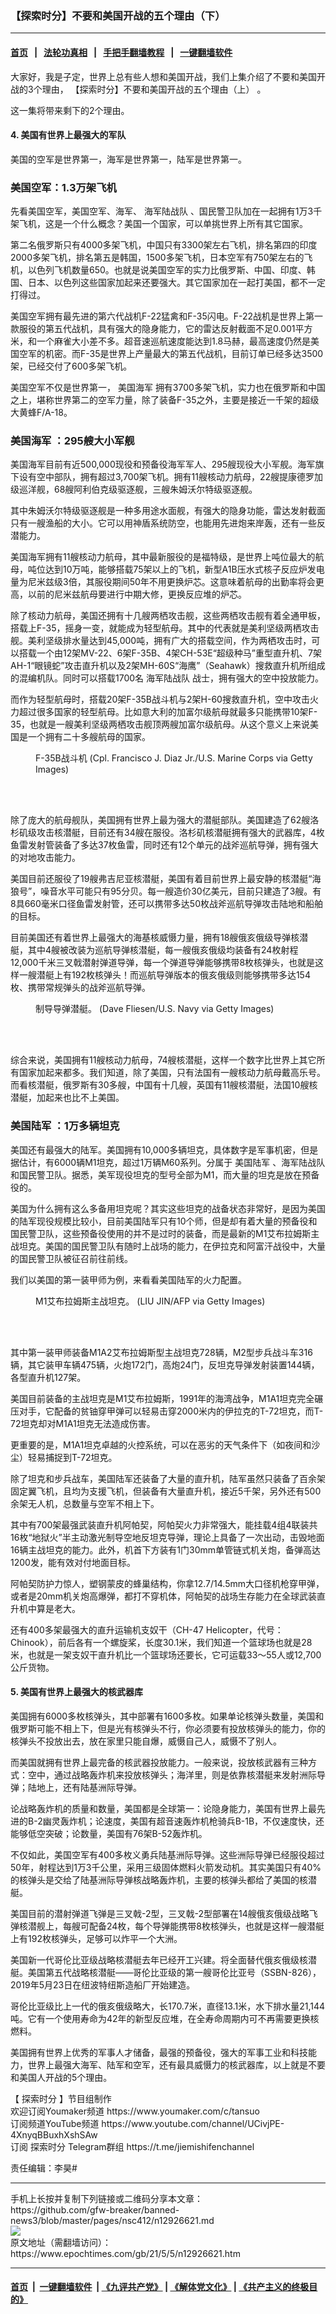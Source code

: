 ### 【探索时分】不要和美国开战的五个理由（下）
------------------------

#### [首页](https://github.com/gfw-breaker/banned-news3/blob/master/README.md) &nbsp;&nbsp;|&nbsp;&nbsp; [法轮功真相](https://github.com/begood0513/basic/blob/master/README.md)  &nbsp;&nbsp;|&nbsp;&nbsp; [手把手翻墙教程](https://github.com/gfw-breaker/guides/wiki)  &nbsp;&nbsp;|&nbsp;&nbsp; [一键翻墙软件](https://github.com/gfw-breaker/nogfw/blob/master/README.md)  



<div><p>
 大家好，我是子定，世界上总有些人想和美国开战，我们上集介绍了不要和美国开战的3个理由，
 <ok href="https://www.epochtimes.com/gb/21/5/3/n12922472.htm">
  【探索时分】不要和美国开战的五个理由（上）
 </ok>
 。
</p>
<p>
 这一集将带来剩下的2个理由。
</p>
<p>
 <center>
  <center>
  </center>
 </center>
</p>
<h4>
 4. 美国有世界上最强大的军队
</h4>
<p>
 美国的空军是世界第一，海军是世界第一，陆军是世界第一。
</p>
<h3>
 美国空军：1.3万架飞机
</h3>
<p>
 先看美国空军，美国空军、海军、
 <ok href="https://www.epochtimes.com/gb/tag/%E6%B5%B7%E5%86%9B%E9%99%86%E6%88%98%E9%98%9F.html">
  海军陆战队
 </ok>
 、国民警卫队加在一起拥有1万3千架飞机，这是一个什么概念？美国一个国家，可以单挑世界上所有其它国家。
</p>
<p>
 第二名俄罗斯只有4000多架飞机，中国只有3300架左右飞机，排名第四的印度2000多架飞机，排名第五是韩国，1500多架飞机，日本空军有750架左右的飞机，以色列飞机数量650。也就是说美国空军的实力比俄罗斯、中国、印度、韩国、日本、以色列这些国家加起来还要强大。其它国家加在一起打美国，都不一定打得过。
</p>
<p>
 美国空军拥有最先进的第六代战机F-22猛禽和F-35闪电。F-22战机是世界上第一款服役的第五代战机，具有强大的隐身能力，它的雷达反射截面不足0.001平方米，和一个麻雀大小差不多。超音速巡航速度能达到1.8马赫，最高速度仍然是美国空军的机密。而F-35是世界上产量最大的第五代战机，目前订单已经多达3500架，已经交付了600多架飞机。
</p>
<p>
 美国空军不仅是世界第一，
 <ok href="https://www.epochtimes.com/gb/tag/%E7%BE%8E%E5%9B%BD%E6%B5%B7%E5%86%9B.html">
  美国海军
 </ok>
 拥有3700多架飞机，实力也在俄罗斯和中国之上，堪称世界第二的空军力量，除了装备F-35之外，主要是接近一千架的超级大黄蜂F/A-18。
</p>
<h3>
 <ok href="https://www.epochtimes.com/gb/tag/%E7%BE%8E%E5%9B%BD%E6%B5%B7%E5%86%9B.html">
  美国海军
 </ok>
 ：295艘大小军舰
</h3>
<p>
 美国海军目前有近500,000现役和预备役海军军人、295艘现役大小军舰。海军旗下设有空中部队，拥有超过3,700架飞机。拥有11艘核动力航母，22艘提康德罗加级巡洋舰，68艘阿利伯克级驱逐舰，三艘朱姆沃尔特级驱逐舰。
</p>
<p>
 其中朱姆沃尔特级驱逐舰是一种多用途水面舰，有强大的隐身功能，雷达发射截面只有一艘渔船的大小。它可以用神盾系统防空，也能用先进炮来岸轰，还有一些反潜能力。
</p>
<p>
 美国海军拥有11艘核动力航母，其中最新服役的是福特级，是世界上吨位最大的航母，吨位达到10万吨，能够搭载75架以上的飞机，新型A1B压水式核子反应炉发电量为尼米兹级3倍，其服役期间50年不用更换炉芯。这意味着航母的出勤率将会更高，以前的尼米兹航母要进行中期大修，更换反应堆的炉芯。
</p>
<p>
 除了核动力航母，美国还拥有十几艘两栖攻击舰，这些两栖攻击舰有着全通甲板，搭载上F-35，摇身一变，就能成为轻型航母。其中的代表就是美利坚级两栖攻击舰。美利坚级排水量达到45,000吨，拥有广大的搭载空间，作为两栖攻击时，可以搭载一个由12架MV-22、6架F-35B、4架CH-53E“超级种马”重型直升机、7架AH-1“眼镜蛇”攻击直升机以及2架MH-60S“海鹰”（Seahawk）搜救直升机所组成的混编机队。同时可以搭载1700名
 <ok href="https://www.epochtimes.com/gb/tag/%E6%B5%B7%E5%86%9B%E9%99%86%E6%88%98%E9%98%9F.html">
  海军陆战队
 </ok>
 战士，拥有强大的空中投放能力。
</p>
<p>
 而作为轻型航母时，搭载20架F-35B战斗机与2架H-60搜救直升机，空中攻击火力超过很多国家的轻型航母。比如意大利的加富尔级航母就最多只能携带10架F-35，也就是一艘美利坚级两栖攻击舰顶两艘加富尔级航母。从这个意义上来说美国是一个拥有二十多艘航母的国家。
</p>
<figure aria-describedby="caption-attachment-12926679" class="wp-caption aligncenter" id="attachment_12926679" style="width: 450px">
 <ok href="https://i.epochtimes.com/assets/uploads/2021/05/id12926679-GettyImages-1041965766.jpg" target="_blank">
  <img alt="" class="size-medium wp-image-12926679" src="https://i.epochtimes.com/assets/uploads/2021/05/id12926679-GettyImages-1041965766-450x253.jpg"/>
 </ok>
 <br/><figcaption class="wp-caption-text" id="caption-attachment-12926679">
  F-35B战斗机 (Cpl. Francisco J. Diaz Jr./U.S. Marine Corps via Getty Images)
 </figcaption><br/>
</figure><br/>
<p>
 除了庞大的航母舰队，美国拥有世界上最为强大的潜艇部队。美国建造了62艘洛杉矶级攻击核潜艇，目前还有34艘在服役。洛杉矶核潜艇拥有强大的武器库，4枚鱼雷发射管装备了多达37枚鱼雷，同时还有12个单元的战斧巡航导弹，拥有强大的对地攻击能力。
</p>
<p>
 美国目前还服役了19艘弗吉尼亚核潜艇，美国有着目前世界上最安静的核潜艇“海狼号”，噪音水平可能只有95分贝。每一艘造价30亿美元，目前只建造了3艘。有8具660毫米口径鱼雷发射管，还可以携带多达50枚战斧巡航导弹攻击陆地和船舶的目标。
</p>
<p>
 目前美国还有着世界上最强大的海基核威慑力量，拥有18艘俄亥俄级导弹核潜艇，其中4艘被改装为巡航导弹核潜艇，每一艘俄亥俄级均装备有24枚射程12,000千米三叉戟潜射弹道导弹，每一个弹道导弹能够携带8枚核弹头，也就是这样一艘潜艇上有192枚核弹头！而巡航导弹版本的俄亥俄级则能够携带多达154枚、携带常规弹头的战斧巡航导弹。
</p>
<figure aria-describedby="caption-attachment-12926791" class="wp-caption aligncenter" id="attachment_12926791" style="width: 450px">
 <ok href="https://i.epochtimes.com/assets/uploads/2021/05/id12926791-GettyImages-56703169.jpg" target="_blank">
  <img alt="" class="size-medium wp-image-12926791" src="https://i.epochtimes.com/assets/uploads/2021/05/id12926791-GettyImages-56703169-450x321.jpg"/>
 </ok>
 <br/><figcaption class="wp-caption-text" id="caption-attachment-12926791">
  制导导弹潜艇。 (Dave Fliesen/U.S. Navy via Getty Images)
 </figcaption><br/>
</figure><br/>
<p>
 综合来说，美国拥有11艘核动力航母，74艘核潜艇，这样一个数字比世界上其它所有国家加起来都多。我们知道，除了美国，只有法国有一艘核动力航母戴高乐号。而看核潜艇，俄罗斯有30多艘，中国有十几艘，英国有11艘核潜艇，法国10艘核潜艇，加起来也比不上美国。
</p>
<h3>
 <ok href="https://www.epochtimes.com/gb/tag/%E7%BE%8E%E5%9B%BD%E9%99%86%E5%86%9B.html">
  美国陆军
 </ok>
 ：1万多辆坦克
</h3>
<p>
 美国还有最强大的陆军。美国拥有10,000多辆坦克，具体数字是军事机密，但是据估计，有6000辆M1坦克，超过1万辆M60系列。分属于
 <ok href="https://www.epochtimes.com/gb/tag/%E7%BE%8E%E5%9B%BD%E9%99%86%E5%86%9B.html">
  美国陆军
 </ok>
 、海军陆战队和国民警卫队。据悉，美军现役坦克的型号全部为M1，而大量的坦克是放在预备役的。
</p>
<p>
 美国为什么拥有这么多备用坦克呢？其实这些坦克的战备状态非常好，是因为美国的陆军现役规模比较小，目前美国陆军只有10个师，但是却有着大量的预备役和国民警卫队，这些预备役使用的并不是过时的装备，而是最新的M1艾布拉姆斯主战坦克。美国的国民警卫队有随时上战场的能力，在伊拉克和阿富汗战役中，大量的国民警卫队被征召前往前线。
</p>
<p>
 我们以美国的第一装甲师为例，来看看美国陆军的火力配置。
</p>
<figure aria-describedby="caption-attachment-12926792" class="wp-caption aligncenter" id="attachment_12926792" style="width: 450px">
 <ok href="https://i.epochtimes.com/assets/uploads/2021/05/id12926792-GettyImages-53566594.jpg" target="_blank">
  <img alt="" class="size-medium wp-image-12926792" src="https://i.epochtimes.com/assets/uploads/2021/05/id12926792-GettyImages-53566594-450x269.jpg"/>
 </ok>
 <br/><figcaption class="wp-caption-text" id="caption-attachment-12926792">
  M1艾布拉姆斯主战坦克。 (LIU JIN/AFP via Getty Images)
 </figcaption><br/>
</figure><br/>
<p>
 其中第一装甲师装备M1A2艾布拉姆斯型主战坦克728辆，M2型步兵战斗车316辆，其它装甲车辆475辆，火炮172门，高炮24门，反坦克导弹发射装置144辆，各型直升机127架。
</p>
<p>
 美国目前装备的主战坦克是M1艾布拉姆斯，1991年的海湾战争，M1A1坦克完全碾压对手，它配备的贫铀穿甲弹可以轻易击穿2000米内的伊拉克的T-72坦克，而T-72坦克却对M1A1坦克无法造成伤害。
</p>
<p>
 更重要的是，M1A1坦克卓越的火控系统，可以在恶劣的天气条件下（如夜间和沙尘）轻易捕捉到T-72坦克。
</p>
<p>
 除了坦克和步兵战车，美国陆军还装备了大量的直升机，陆军虽然只装备了百余架固定翼飞机，且均为支援飞机，但装备有大量直升机，接近5千架，另外还有500余架无人机，总数量与空军不相上下。
</p>
<p>
 其中有700架最强武装直升机阿帕契，阿帕契火力非常强大，能挂载4组4联装共16枚“地狱火”半主动激光制导空地反坦克导弹，理论上具备了一次出动，击毁地面16辆主战坦克的能力。此外，机首下方装有1门30mm单管链式机关炮，备弹高达1200发，能有效对付地面目标。
</p>
<p>
 阿帕契防护力惊人，塑钢蒙皮的蜂巢结构，你拿12.7/14.5mm大口径机枪穿甲弹，或者是20mm机关炮高爆弹，都打不穿机体，阿帕契的战场生存能力在全球武装直升机中算是老大。
</p>
<p>
 还有400多架最强大的直升运输机支奴干（CH-47 Helicopter，代号：Chinook），前后各有一个螺旋桨，长度30.1米，我们知道一个篮球场也就是28米，也就是一架支奴干直升机比一个篮球场还要长，它可运载33～55人或12,700公斤货物。
</p>
<h4>
 5. 美国有世界上最强大的核武器库
</h4>
<p>
 美国拥有6000多枚核弹头，其中部署有1600多枚。如果单论核弹头数量，美国和俄罗斯可能不相上下，但是光有核弹头不行，你必须要有投放核弹头的能力，你的核弹头不投放出去，放在家里只能自爆，威慑自己人，威慑不了别人。
</p>
<p>
 而美国就拥有世界上最完备的核武器投放能力。一般来说，投放核武器有三种方式：空中，通过战略轰炸机来投放核弹头；海洋里，则是依靠核潜艇来发射洲际导弹；陆地上，还有陆基洲际导弹。
</p>
<p>
 论战略轰炸机的质量和数量，美国都是全球第一：论隐身能力，美国有世界上最先进的B-2幽灵轰炸机；论速度，美国有超音速轰炸机枪骑兵B-1B，不仅速度快，还能够低空突破；论数量，美国有76架B-52轰炸机。
</p>
<p>
 不仅如此，美国空军有400多枚义勇兵陆基洲际导弹。这些洲际导弹已经服役超过50年，射程达到1万3千公里，采用三级固体燃料火箭发动机。其实美国只有40%的核弹头是交给了陆基洲际导弹核战略轰炸机，主要的核弹头都给了美国的核潜艇。
</p>
<p>
 美国目前的潜射弹道飞弹是三叉戟-2型，三叉戟-2型部署在14艘俄亥俄级战略飞弹核潜舰上，每艘可配备24枚，每个导弹能携带8枚核弹头，也就是这样一艘潜艇上有192枚核弹头，足够可以炸平一个大洲。
</p>
<p>
 美国新一代哥伦比亚级战略核潜艇去年已经开工兴建。将全面替代俄亥俄级核潜艇。美国第五代战略核潜艇——哥伦比亚级的第一艘哥伦比亚号（SSBN-826），2019年5月23日在纽波特纽斯造船厂开始建造。
</p>
<p>
 哥伦比亚级比上一代的俄亥俄级略大，长170.7米，直径13.1米，水下排水量21,144吨。它有一个使用寿命为42年的新型反应堆，在全寿命周期内可不再需要更换核燃料。
</p>
<p>
 美国拥有世界上优秀的军事人才储备，最强的预备役，强大的军事工业和科技能力，世界上最强大海军、陆军和空军，还有最具威慑力的核武器库，以上就是不要和美国人开战的5个理由。
</p>
<p>
 【
 <ok href="https://www.epochtimes.com/gb/tag/%e6%8e%a2%e7%b4%a2%e6%99%82%e5%88%86.html">
  探索时分
 </ok>
 】节目组制作
 <br/>
 欢迎订阅Youmaker频道
 <ok href="https://www.youmaker.com/c/tansuo%E2%80%8B">
  https://www.youmaker.com/c/tansuo​
 </ok>
 <br/>
 订阅频道YouTube频道
 <ok href="https://www.youtube.com/channel/UCivjPE-4XnyqBBuxhXshSAw">
  https://www.youtube.com/channel/UCivjPE-4XnyqBBuxhXshSAw
 </ok>
 <br/>
 订阅
 <ok href="https://www.epochtimes.com/gb/tag/%E6%8E%A2%E7%B4%A2%E6%97%B6%E5%88%86.html">
  探索时分
 </ok>
 Telegram群组
 <ok href="https://t.me/jiemishifenchannel">
  https://t.me/jiemishifenchannel
 </ok>
</p>
<p>
 责任编辑：李昊#
</p>
</div>
<hr/>
手机上长按并复制下列链接或二维码分享本文章：<br/>
https://github.com/gfw-breaker/banned-news3/blob/master/pages/nsc412/n12926621.md <br/>
<a href='https://github.com/gfw-breaker/banned-news3/blob/master/pages/nsc412/n12926621.md'><img src='https://github.com/gfw-breaker/banned-news3/blob/master/pages/nsc412/n12926621.md.png'/></a> <br/>
原文地址（需翻墙访问）：https://www.epochtimes.com/gb/21/5/5/n12926621.htm


------------------------
#### [首页](https://github.com/gfw-breaker/banned-news3/blob/master/README.md) &nbsp;|&nbsp; [一键翻墙软件](https://github.com/gfw-breaker/nogfw/blob/master/README.md) &nbsp;| [《九评共产党》](https://github.com/gfw-breaker/9ping.md/blob/master/README.md#九评之一评共产党是什么) | [《解体党文化》](https://github.com/gfw-breaker/jtdwh.md/blob/master/README.md) | [《共产主义的终极目的》](https://github.com/gfw-breaker/gczydzjmd.md/blob/master/README.md)


<img src='http://gfw-breaker.win/banned-news3/pages/nsc412/n12926621.md' width='0px' height='0px'/>